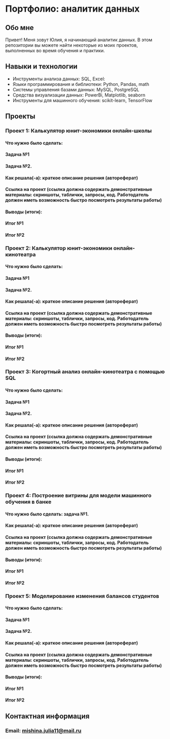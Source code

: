 # Портфолио: аналитик данных
## Обо мне
Привет! Меня зовут Юлия, я начинающий аналитик данных. В этом репозитории вы можете найти некоторые из моих проектов, выполненных во время обучения и практики.

## Навыки и технологии
- Инструменты анализа данных: SQL, Excel:
- Языки программирования и библиотеки: Python, Pandas, math
- Системы управления базами данных: MySQL, PostgreSQL
- Средства визуализации данных: PowerBi, Matplotlib, seaborn
- Инструменты для машинного обучения: scikit-learn, TensorFlow
## Проекты
### Проект 1: Калькулятор юнит-экономики онлайн-школы

#### Что нужно было сделать:

#### Задача №1
#### Задача №2.
#### Как решала(-а): краткое описание решения (автореферат)

#### Ссылка на проект (ссылка должна содержать демонстративные материалы: скриншоты, таблички, запросы, код. Работодатель должен иметь возможность быстро посмотреть результаты работы)

#### Выводы (итоги):

#### Итог №1
#### Итог №2

### Проект 2: Калькулятор юнит-экономики онлайн-кинотеатра

#### Что нужно было сделать:

#### Задача №1
#### Задача №2.
#### Как решала(-а): краткое описание решения (автореферат)

#### Ссылка на проект (ссылка должна содержать демонстративные материалы: скриншоты, таблички, запросы, код. Работодатель должен иметь возможность быстро посмотреть результаты работы)

#### Выводы (итоги):

#### Итог №1
#### Итог №2


### Проект 3: Когортный анализ онлайн-кинотеатра с помощью SQL

#### Что нужно было сделать:

#### Задача №1
#### Задача №2.
#### Как решала(-а): краткое описание решения (автореферат)

#### Ссылка на проект (ссылка должна содержать демонстративные материалы: скриншоты, таблички, запросы, код. Работодатель должен иметь возможность быстро посмотреть результаты работы)

#### Выводы (итоги):

#### Итог №1
#### Итог №2

### Проект 4: Построение витрины для модели машинного обучения в банке

#### Что нужно было сделать: задача №1.

#### Как решала(-а): краткое описание решения (автореферат)

#### Ссылка на проект (ссылка должна содержать демонстративные материалы: скриншоты, таблички, запросы, код. Работодатель должен иметь возможность быстро посмотреть результаты работы)

#### Выводы (итоги):

#### Итог №1
#### Итог №2

### Проект 5: Моделирование изменения балансов студентов

#### Что нужно было сделать:

#### Задача №1
#### Задача №2.
#### Как решала(-а): краткое описание решения (автореферат)

#### Ссылка на проект (ссылка должна содержать демонстративные материалы: скриншоты, таблички, запросы, код. Работодатель должен иметь возможность быстро посмотреть результаты работы)

#### Выводы (итоги):

#### Итог №1
#### Итог №2
## Контактная информация
### Email: mishina.julia11@mail.ru

